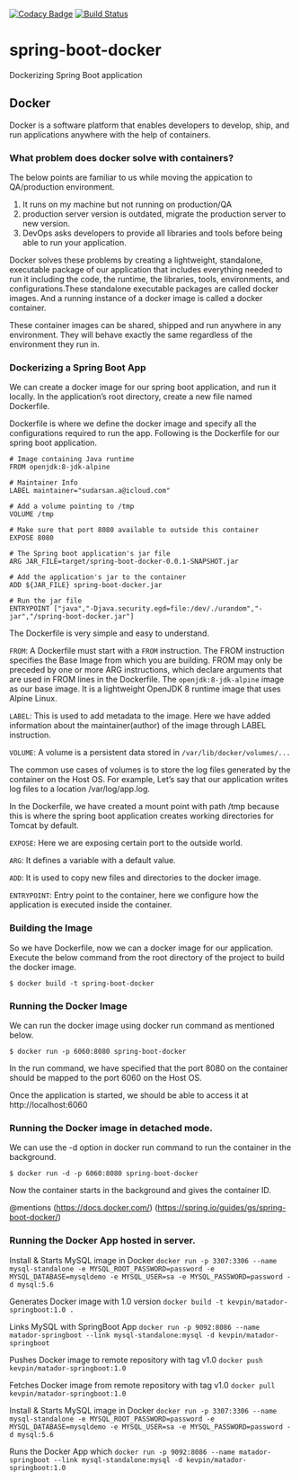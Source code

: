 [![Codacy Badge](https://api.codacy.com/project/badge/Grade/ad4ef0b8ceda4b18922be3982e929de9)](https://www.codacy.com/app/sudarsan.a/spring-boot-docker?utm_source=github.com&amp;utm_medium=referral&amp;utm_content=isudarsan/spring-boot-docker&amp;utm_campaign=Badge_Grade)
[![Build Status](https://travis-ci.com/isudarsan/spring-boot-docker.svg?branch=master)](https://travis-ci.com/isudarsan/spring-boot-docker)

# spring-boot-docker
Dockerizing Spring Boot application

## Docker
Docker is a software platform that enables developers to develop, ship, and run applications anywhere with the help of containers.

### What problem does docker solve with containers?
The below points are familiar to us while moving the appication to QA/production environment.

1. It runs on my machine but not running on production/QA
2. production server version is outdated, migrate the production server to new version.
3. DevOps asks developers to provide all libraries and tools before being able to run your application.

Docker solves these problems by creating a lightweight, standalone, executable package of our application that includes everything needed to run it including the code, the runtime, the libraries, tools, environments, and configurations.These standalone executable packages are called docker images. And a running instance of a docker image is called a docker container.

These container images can be shared, shipped and run anywhere in any environment. They will behave exactly the same regardless of the environment they run in.

### Dockerizing a Spring Boot App
We can create a docker image for our spring boot application, and run it locally. In the application’s root directory, create a new file named Dockerfile.

Dockerfile is where we define the docker image and specify all the configurations required to run the app. Following is the Dockerfile for our spring boot application.

```
# Image containing Java runtime
FROM openjdk:8-jdk-alpine

# Maintainer Info
LABEL maintainer="sudarsan.a@icloud.com"

# Add a volume pointing to /tmp
VOLUME /tmp

# Make sure that port 8080 available to outside this container
EXPOSE 8080

# The Spring boot application's jar file
ARG JAR_FILE=target/spring-boot-docker-0.0.1-SNAPSHOT.jar

# Add the application's jar to the container
ADD ${JAR_FILE} spring-boot-docker.jar

# Run the jar file 
ENTRYPOINT ["java","-Djava.security.egd=file:/dev/./urandom","-jar","/spring-boot-docker.jar"]
   ```
The Dockerfile is very simple and easy to understand.

`FROM`: A Dockerfile must start with a `FROM` instruction. The FROM instruction specifies the Base Image from which you are building.           FROM may only be preceded by one or more ARG instructions, which declare arguments that are used in FROM lines in the                   Dockerfile. The `openjdk:8-jdk-alpine` image as our base image. It is a lightweight OpenJDK 8 runtime image that uses Alpine             Linux.

`LABEL`: This is used to add metadata to the image. Here we have added information about the maintainer(author) of the image through              LABEL instruction.

`VOLUME`: A volume is a persistent data stored in `/var/lib/docker/volumes/...`

The common use cases of volumes is to store the log files generated by the container on the Host OS. For example, Let’s say that our application writes log files to a location /var/log/app.log.

In the Dockerfile, we have created a mount point with path /tmp because this is where the spring boot application creates working directories for Tomcat by default.

`EXPOSE`: Here we are exposing certain port to the outside world.

`ARG`: It defines a variable with a default value. 

`ADD`: It is used to copy new files and directories to the docker image.

`ENTRYPOINT`: Entry point to the container, here we configure how the application is executed inside the container.

### Building the Image
So we have Dockerfile, now we can a docker image for our application. Execute the below command from the root directory of the project to build the docker image.

`$ docker build -t spring-boot-docker`

### Running the Docker Image
We can run the docker image using docker run command as mentioned below.

`$ docker run -p 6060:8080 spring-boot-docker`

In the run command, we have specified that the port 8080 on the container should be mapped to the port 6060 on the Host OS.

Once the application is started, we should be able to access it at http://localhost:6060

### Running the Docker image in detached mode.

We can use the -d option in docker run command to run the container in the background.

`$ docker run -d -p 6060:8080 spring-boot-docker`

Now the container starts in the background and gives the container ID.

@mentions (https://docs.docker.com/)
          (https://spring.io/guides/gs/spring-boot-docker/)


### Running the Docker App hosted in server.

Install & Starts MySQL image in Docker
`docker run -p 3307:3306 --name mysql-standalone -e MYSQL_ROOT_PASSWORD=password -e MYSQL_DATABASE=mysqldemo -e MYSQL_USER=sa -e MYSQL_PASSWORD=password -d mysql:5.6`

Generates Docker image with 1.0 version
`docker build -t kevpin/matador-springboot:1.0 .`

Links MySQL with  SpringBoot App
`docker run -p 9092:8086 --name matador-springboot --link mysql-standalone:mysql -d kevpin/matador-springboot`

Pushes Docker image to remote repository with tag v1.0
`docker push kevpin/matador-springboot:1.0`

Fetches Docker image from remote repository with tag v1.0
`docker pull kevpin/matador-springboot:1.0`

Install & Starts MySQL image in Docker
`docker run -p 3307:3306 --name mysql-standalone -e MYSQL_ROOT_PASSWORD=password -e MYSQL_DATABASE=mysqldemo -e MYSQL_USER=sa -e MYSQL_PASSWORD=password -d mysql:5.6`

Runs the Docker App which
`docker run -p 9092:8086 --name matador-springboot --link mysql-standalone:mysql -d kevpin/matador-springboot:1.0`
